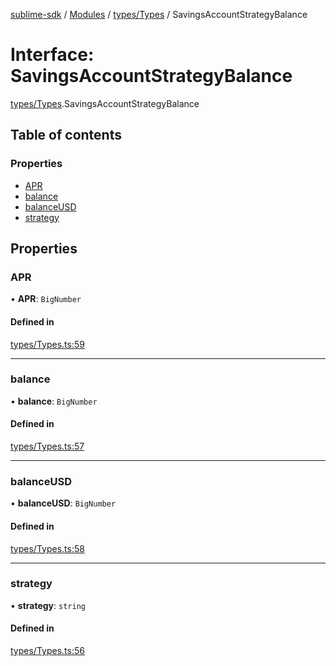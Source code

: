 [sublime-sdk](../README.md) / [Modules](../modules.md) / [types/Types](../modules/types_Types.md) / SavingsAccountStrategyBalance

# Interface: SavingsAccountStrategyBalance

[types/Types](../modules/types_Types.md).SavingsAccountStrategyBalance

## Table of contents

### Properties

- [APR](types_Types.SavingsAccountStrategyBalance.md#apr)
- [balance](types_Types.SavingsAccountStrategyBalance.md#balance)
- [balanceUSD](types_Types.SavingsAccountStrategyBalance.md#balanceusd)
- [strategy](types_Types.SavingsAccountStrategyBalance.md#strategy)

## Properties

### APR

• **APR**: `BigNumber`

#### Defined in

[types/Types.ts:59](https://github.com/sublime-finance/sublime-sdk/blob/618c6db/src/types/Types.ts#L59)

___

### balance

• **balance**: `BigNumber`

#### Defined in

[types/Types.ts:57](https://github.com/sublime-finance/sublime-sdk/blob/618c6db/src/types/Types.ts#L57)

___

### balanceUSD

• **balanceUSD**: `BigNumber`

#### Defined in

[types/Types.ts:58](https://github.com/sublime-finance/sublime-sdk/blob/618c6db/src/types/Types.ts#L58)

___

### strategy

• **strategy**: `string`

#### Defined in

[types/Types.ts:56](https://github.com/sublime-finance/sublime-sdk/blob/618c6db/src/types/Types.ts#L56)
